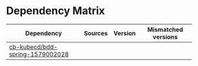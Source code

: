 # Dependency Matrix

Dependency | Sources | Version | Mismatched versions
---------- | ------- | ------- | -------------------
[cb-kubecd/bdd-spring-1579002028](https://github.com/cb-kubecd/bdd-spring-1579002028.git) |  | []() | 
